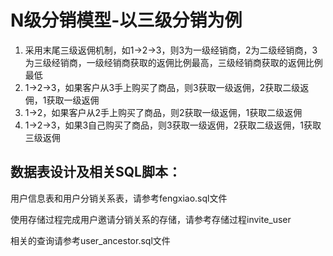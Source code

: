 # N级分销模型-以三级分销为例

1. 采用末尾三级返佣机制，如1->2->3，则3为一级经销商，2为二级经销商，3为三级经销商，一级经销商获取的返佣比例最高，三级经销商获取的返佣比例最低
2. 1->2->3，如果客户从3手上购买了商品，则3获取一级返佣，2获取二级返佣，1获取一级返佣
3. 1->2，如果客户从2手上购买了商品，则2获取一级返佣，1获取二级返佣
4. 1->2->3，如果3自己购买了商品，则3获取一级返佣，2获取二级返佣，1获取三级返佣

## 数据表设计及相关SQL脚本：

用户信息表和用户分销关系表，请参考fengxiao.sql文件

使用存储过程完成用户邀请分销关系的存储，请参考存储过程invite_user

相关的查询请参考user_ancestor.sql文件